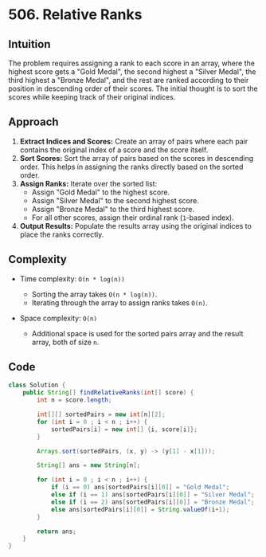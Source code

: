 # 506. Relative Ranks

## Intuition

The problem requires assigning a rank to each score in an array, where the highest score gets a "Gold Medal", the second highest a "Silver Medal", the third highest a "Bronze Medal", and the rest are ranked according to their position in descending order of their scores. The initial thought is to sort the scores while keeping track of their original indices.

## Approach

1. **Extract Indices and Scores:** Create an array of pairs where each pair contains the original index of a score and the score itself.
2. **Sort Scores:** Sort the array of pairs based on the scores in descending order. This helps in assigning the ranks directly based on the sorted order.
3. **Assign Ranks:** Iterate over the sorted list:
   - Assign "Gold Medal" to the highest score.
   - Assign "Silver Medal" to the second highest score.
   - Assign "Bronze Medal" to the third highest score.
   - For all other scores, assign their ordinal rank (`1`-based index).
4. **Output Results:** Populate the results array using the original indices to place the ranks correctly.

## Complexity

- Time complexity: `O(n * log(n))`

  - Sorting the array takes `O(n * log(n))`.
  - Iterating through the array to assign ranks takes `O(n)`.

- Space complexity: `O(n)`
  - Additional space is used for the sorted pairs array and the result array, both of size `n`.

## Code

```java
class Solution {
    public String[] findRelativeRanks(int[] score) {
        int n = score.length;

        int[][] sortedPairs = new int[n][2];
        for (int i = 0 ; i < n ; i++) {
            sortedPairs[i] = new int[] {i, score[i]};
        }

        Arrays.sort(sortedPairs, (x, y) -> (y[1] - x[1]));

        String[] ans = new String[n];

        for (int i = 0 ; i < n ; i++) {
            if (i == 0) ans[sortedPairs[i][0]] = "Gold Medal";
            else if (i == 1) ans[sortedPairs[i][0]] = "Silver Medal";
            else if (i == 2) ans[sortedPairs[i][0]] = "Bronze Medal";
            else ans[sortedPairs[i][0]] = String.valueOf(i+1);
        }

        return ans;
    }
}
```
